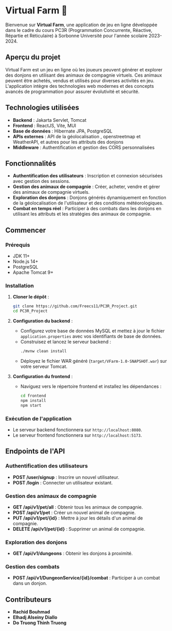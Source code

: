 # Virtual Farm 🌾

Bienvenue sur **Virtual Farm**, une application de jeu en ligne développée dans le cadre du cours PC3R (Programmation Concurrente, Réactive, Répartie et Réticulaire) à Sorbonne Université pour l'année scolaire 2023-2024.

## Aperçu du projet

Virtual Farm est un jeu en ligne où les joueurs peuvent générer et explorer des donjons en utilisant des animaux de compagnie virtuels. Ces animaux peuvent être achetés, vendus et utilisés pour diverses activités en jeu. L'application intègre des technologies web modernes et des concepts avancés de programmation pour assurer évolutivité et sécurité.

## Technologies utilisées

- **Backend** : Jakarta Servlet, Tomcat
- **Frontend** : ReactJS, Vite, MUI
- **Base de données** : Hibernate JPA, PostgreSQL
- **APIs externes** : API de la géolocalisation , openstreetmap et WeatherAPI, et autres pour les attributs des donjons
- **Middleware** : Authentification et gestion des CORS personnalisées

## Fonctionnalités

- **Authentification des utilisateurs** : Inscription et connexion sécurisées avec gestion des sessions.
- **Gestion des animaux de compagnie** : Créer, acheter, vendre et gérer des animaux de compagnie virtuels.
- **Exploration des donjons** : Donjons générés dynamiquement en fonction de la géolocalisation de l'utilisateur et des conditions météorologiques.
- **Combat en temps réel** : Participer à des combats dans les donjons en utilisant les attributs et les stratégies des animaux de compagnie.

## Commencer

### Prérequis

- JDK 11+
- Node.js 14+
- PostgreSQL
- Apache Tomcat 9+

### Installation

1. **Cloner le dépôt** :
    ```bash
    git clone https://github.com/Freecs11/PC3R_Project.git
    cd PC3R_Project
    ```

2. **Configuration du backend** :
    - Configurez votre base de données MySQL et mettez à jour le fichier `application.properties` avec vos identifiants de base de données.
    - Construisez et lancez le serveur backend :
      ```bash
      ./mvnw clean install
      ```
   - Déployez le fichier WAR généré (`target/VFarm-1.0-SNAPSHOT.war`) sur votre serveur Tomcat.


3. **Configuration du frontend** :
    - Naviguez vers le répertoire frontend et installez les dépendances :
      ```bash
      cd frontend
      npm install
      npm start
      ```

### Exécution de l'application

- Le serveur backend fonctionnera sur `http://localhost:8080`.
- Le serveur frontend fonctionnera sur `http://localhost:5173`.

## Endpoints de l'API

### Authentification des utilisateurs
- **POST /user/signup** : Inscrire un nouvel utilisateur.
- **POST /login** : Connecter un utilisateur existant.

### Gestion des animaux de compagnie
- **GET /api/v1/pet/all** : Obtenir tous les animaux de compagnie.
- **POST /api/v1/pet** : Créer un nouvel animal de compagnie.
- **PUT /api/v1/pet/{id}** : Mettre à jour les détails d'un animal de compagnie.
- **DELETE /api/v1/pet/{id}** : Supprimer un animal de compagnie.

### Exploration des donjons
- **GET /api/v1/dungeons** : Obtenir les donjons à proximité.

### Gestion des combats
- **POST /api/v1/DungeonService/{id}/combat** : Participer à un combat dans un donjon.


## Contributeurs

- **Rachid Bouhmad**
- **Elhadj Alseiny Diallo**
- **Do Truong Thinh Truong**
